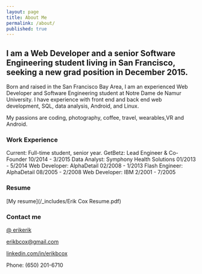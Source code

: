 ```yaml
---
layout: page
title: About Me
permalink: /about/
published: true
---
```


## I am a Web Developer and a senior Software Engineering student living in San Francisco, seeking a new grad position in December 2015.

Born and raised in the San Francisco Bay Area, I am an experienced Web Developer and Software Engineering student at Notre Dame de Namur University. I have experience with front end and back end web development, SQL, data analysis, Android, and Linux.

My passions are coding, photography, coffee, travel, wearables,VR and Android.

### Work Experience
Current: Full-time student, senior year.
GetBetz: Lead Engineer & Co-Founder 10/2014 - 3/2015
Data Analyst: Symphony Health Solutions 01/2013 - 5/2014
Web Developer: AlphaDetail 02/2008 - 1/2013
Flash Engineer: AlphaDetail 08/2005 - 2/2008
Web Developer: IBM 2/2001 - 7/2005

### Resume
[My resume](/_includes/Erik Cox Resume.pdf)

### Contact me

[@ erikerik](https://twitter.com/erikerik)

[erikbcox@gmail.com](mailto:erikbcox@gmail.com)

[linkedin.com/in/erikbcox](https://www.linkedin.com/in/erikbcox)

Phone: (650) 201-6710
